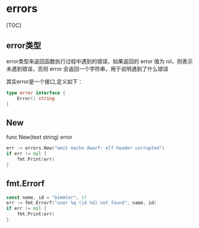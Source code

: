 # errors

[TOC]

## error类型

error类型来返回函数执行过程中遇到的错误，如果返回的 error 值为 nil，则表示未遇到错误，否则 error 会返回一个字符串，用于说明遇到了什么错误

其实error是一个接口,定义如下：

```go
type error interface {
    Error() string
}
```

## New

func New(text string) error

```go
err := errors.New("emit macho dwarf: elf header corrupted")
if err != nil {
    fmt.Print(err)
}
```

## fmt.Errorf

```go
const name, id = "bimmler", 17
err := fmt.Errorf("user %q (id %d) not found", name, id)
if err != nil {
    fmt.Print(err)
}
```